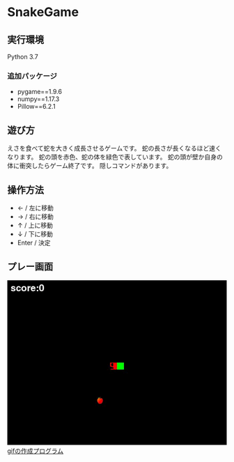 # SnakeGame

## 実行環境
Python 3.7

### 追加パッケージ
* pygame==1.9.6
* numpy==1.17.3
* Pillow==6.2.1

## 遊び方
えさを食べて蛇を大きく成長させるゲームです。
蛇の長さが長くなるほど速くなります。
蛇の頭を赤色、蛇の体を緑色で表しています。
蛇の頭が壁か自身の体に衝突したらゲーム終了です。
隠しコマンドがあります。

## 操作方法
* ← / 左に移動
* → / 右に移動
* ↑ / 上に移動
* ↓ / 下に移動
* Enter / 決定

## プレー画面
![playscreen](./SnakeGame.gif)  
[gifの作成プログラム](./gif_creater.py)
